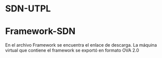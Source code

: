# SDN-UTPL
# Framework-SDN 
En el archivo Framework se encuentra el enlace de descarga. La máquina virtual que contiene el framework se exportó en formato OVA 2.0 

